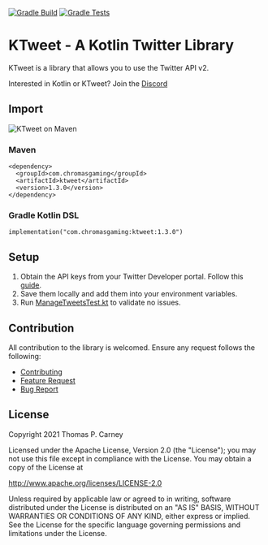 [![Gradle Build](https://github.com/ChromasIV/KTweet/actions/workflows/gradle-build.yml/badge.svg?branch=master)](https://github.com/ChromasIV/KTweet/actions/workflows/gradle-build.yml) [![Gradle Tests](https://github.com/ChromasIV/KTweet/actions/workflows/gradle-tests.yml/badge.svg)](https://github.com/ChromasIV/KTweet/actions/workflows/gradle-tests.yml)
# KTweet - A Kotlin Twitter Library
KTweet is a library that allows you to use the Twitter API v2.

Interested in Kotlin or KTweet? Join the [Discord](https://discord.gg/aSBXXkzb3f)

## Import
![KTweet on Maven](https://img.shields.io/maven-central/v/com.chromasgaming/ktweet?label=latest%20version)

### Maven
```
<dependency>
  <groupId>com.chromasgaming</groupId>
  <artifactId>ktweet</artifactId>
  <version>1.3.0</version>
</dependency>
```

### Gradle Kotlin DSL

```
implementation("com.chromasgaming:ktweet:1.3.0")
```

## Setup
1. Obtain the API keys from your Twitter Developer portal. Follow this [guide](https://developer.twitter.com/en/docs/twitter-api/getting-started/getting-access-to-the-twitter-api).
2. Save them locally and add them into your environment variables. 
3. Run [ManageTweetsTest.kt](src/test/kotlin/com/chromasgaming/ktweet/api/ManageTweetsAPITest.kt) to validate no issues.

## Contribution  
All contribution to the library is welcomed.
Ensure any request follows the following:

 - [Contributing](https://github.com/ChromasIV/KTweet/blob/ChromasIV-contributing-draft-1/CONTRIBUTING.md)
 - [Feature Request](https://github.com/ChromasIV/KTweet/blob/master/.github/ISSUE_TEMPLATE/feature_request.md)
 - [Bug Report](https://github.com/ChromasIV/KTweet/blob/master/.github/ISSUE_TEMPLATE/bug_report.md)


## License
   Copyright 2021 Thomas P. Carney

   Licensed under the Apache License, Version 2.0 (the "License");
   you may not use this file except in compliance with the License.
   You may obtain a copy of the License at
   
   http://www.apache.org/licenses/LICENSE-2.0

   Unless required by applicable law or agreed to in writing, software
   distributed under the License is distributed on an "AS IS" BASIS,
   WITHOUT WARRANTIES OR CONDITIONS OF ANY KIND, either express or implied.
   See the License for the specific language governing permissions and
   limitations under the License.
